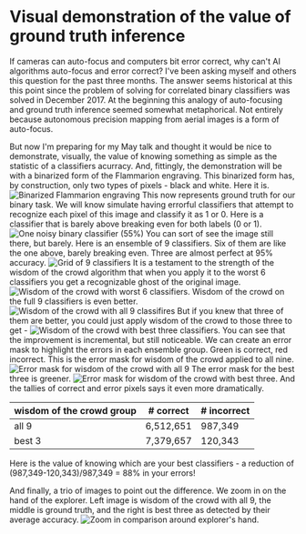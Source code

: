 # Visual demonstration of the value of ground truth inference
If cameras can auto-focus and computers bit error correct, why can't AI algorithms auto-focus and error correct? I've been asking myself and others this question for the past three months. The answer seems historical at this this point since the problem of solving for correlated binary classifiers was solved in December 2017. At the beginning this analogy of auto-focusing and ground truth inference seemed somewhat metaphorical. Not entirely because autonomous precision mapping from aerial images is a form of auto-focus. 

But now I'm preparing for my May talk and thought it would be nice to demonstrate, visually, the value of knowing something as simple as the statistic of a classifiers acurracy. And, fittingly, the demonstration will be with a binarized form of the Flammarion engraving. This binarized form has, by construction, only two types of pixels - black and white. Here it is.
![Binarized Flammarion engraving](./binarized-flammarion.png)
This now represents ground truth for our binary task. We will know simulate having errorful classifiers that attempt to recognize each pixel of this image and classify it as 1 or 0. Here is a classifier that is barely above breaking even for both labels (0 or 1).
![One noisy binary classifier (55%)](./one-55-accurate-flammarion-classifier.png)
You can sort of see the image still there, but barely. Here is an ensemble of 9 classifiers. Six of them are like the one above, barely breaking even. Three are almost perfect at 95% accuracy.
![Grid of 9 classifiers](./grid-9-classifiers.png)
It is a testament to the strength of the wisdom of the crowd algorithm that when you apply it to the worst 6 classifiers you get a recognizable ghost of the original image.
![Wisdom of the crowd with worst 6 classifiers.](./worst-six-wisdom-of-the-crowd.png)
Wisdom of the crowd on the full 9 classifiers is even better.
![Wisdom of the crowd with all 9 classifires](./wisdom-of-the-crowd-all-9.png)
But if you knew that three of them are better, you could just apply wisdom of the crowd to those three to get -
![Wisdom of the crowd with best three classifiers.](./best-three-wisdom-of-the-crowd.png)
You can see that the improvement is incremental, but still noticeable. We can create an error mask to highlight the errors in each ensemble group. Green is correct, red incorrect. This is the error mask for wisdom of the crowd applied to all nine.
![Error mask for wisdom of the crowd with all 9](./all-9-wisdom-error-mask.png)
The error mask for the best three is greener.
![Error mask for wisdom of the crowd with best three.](./best-three-wisdom-error-mask.png)
And the tallies of correct and error pixels says it even more dramatically.

|  wisdom of the crowd group | # correct   | # incorrect  |
|---|---|---|
|  all 9 |  6,512,651 |  987,349 |
|  best 3 | 7,379,657  | 120,343  |

Here is the value of knowing which are your best classifiers - a reduction of (987,349-120,343)/987,349 = 88% in your errors! 

And finally, a trio of images to point out the difference. We zoom in on the hand of the explorer. Left image is wisdom of the crowd with all 9, the middle is ground truth, and the right is best three as detected by their average accuracy.
![Zoom in comparison around explorer's hand.](./zoom-in-hand-grid.png)